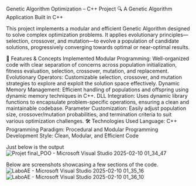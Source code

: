 Genetic Algorithm Optimization – C++ Project
🔍 A Genetic Algorithm Application Built in C++

This project implements a modular and efficient Genetic Algorithm designed to solve complex optimization problems. It applies evolutionary principles—selection, crossover, and mutation—to evolve a population of candidate solutions, progressively converging towards optimal or near-optimal results.

🚀 Features & Concepts Implemented
Modular Programming: Well-organized code with clear separation of concerns across population initialization, fitness evaluation, selection, crossover, mutation, and replacement.
Evolutionary Operators: Customizable selection, crossover, and mutation strategies to explore and exploit the solution space effectively.
Dynamic Memory Management: Efficient handling of populations and offspring using dynamic memory techniques in C++.
DLL Integration: Uses dynamic library functions to encapsulate problem-specific operations, ensuring a clean and maintainable codebase.
Parameter Customization: Easily adjust population size, crossover/mutation probabilities, and termination criteria to suit various optimization challenges.
🛠️ Technologies Used
Language: C++
Programming Paradigm: Procedural and Modular Programming
Development Style: Clean, Modular, and Efficient Code

Just below is the output
![Projet final_POO - Microsoft Visual Studio 2025-02-10 01_34_47](https://github.com/user-attachments/assets/1f906c28-0ee4-419d-90df-b66d6726b899)

Below are screenshots showcasing a few sections of the code.
![LaboAE - Microsoft Visual Studio 2025-02-10 01_35_16](https://github.com/user-attachments/assets/c083648a-4a1c-4d9e-9657-ba7f474b4551)
![LaboAE - Microsoft Visual Studio 2025-02-10 01_36_10](https://github.com/user-attachments/assets/a05d642c-b830-44a5-a89b-ed68cb091e93)
